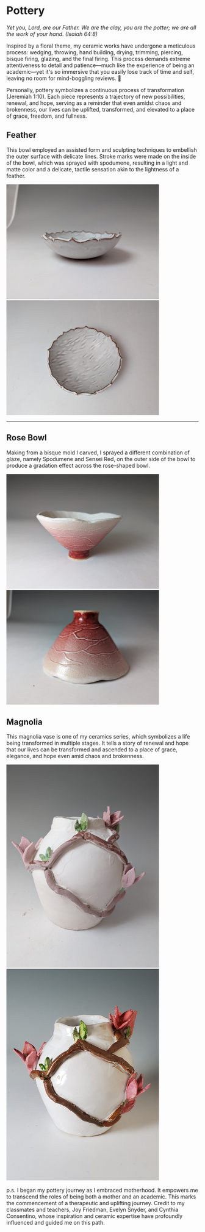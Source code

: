 # Pottery
<i> Yet you, Lord, are our Father. We are the clay, you are the potter; we are all the work of your hand. (Isaiah 64:8) </i>

Inspired by a floral theme, my ceramic works have undergone a meticulous process: wedging, throwing, hand building, drying, trimming, piercing, bisque firing, glazing, and the final firing. This process demands extreme attentiveness to detail and patience—much like the experience of being an academic—yet it's so immersive that you easily lose track of time and self, leaving no room for mind-boggling reviews. 🙂

Personally, pottery symbolizes a continuous process of transformation (Jeremiah 1:10). Each piece represents a trajectory of new possibilities, renewal, and hope, serving as a reminder that even amidst chaos and brokenness, our lives can be uplifted, transformed, and elevated to a place of grace, freedom, and fullness. 

## Feather 
This bowl employed an assisted form and sculpting techniques to embellish the outer surface with delicate lines. Stroke marks were made on the inside of the bowl, which was sprayed with spodumene, resulting in a light and matte color and a delicate, tactile sensation akin to the lightness of a feather.

<p float="left">
  <img src="feather1.jpg" width="400" />
  <img src="feather3.jpg" width="400" />
</p>

---

## Rose Bowl
Making from a bisque mold I carved, I sprayed a different combination of glaze, namely Spodumene and Sensei Red, on the outer side of the bowl to produce a gradation effect across the rose-shaped bowl. 

<p float="left">
  <img src="rose1.jpg" width="400" />
  <img src="rose2.jpg" width="400" />
</p>

## Magnolia

This magnolia vase is one of my ceramics series, which symbolizes a life being transformed in multiple stages. It tells a story of renewal and hope that our lives can be transformed and ascended to a place of grace, elegance, and hope even amid chaos and brokenness.

<p float="left">
  <img src="magnolia1.jpg" width="400" />
  <img src="magnolia2.jpg" width="400" />
</p>

p.s. I began my pottery journey as I embraced motherhood. It empowers me to transcend the roles of being both a mother and an academic. This marks the commencement of a therapeutic and uplifting journey. Credit to my classmates and teachers, Joy Friedman, Evelyn Snyder, and Cynthia Consentino, whose inspiration and ceramic expertise have profoundly influenced and guided me on this path. 
